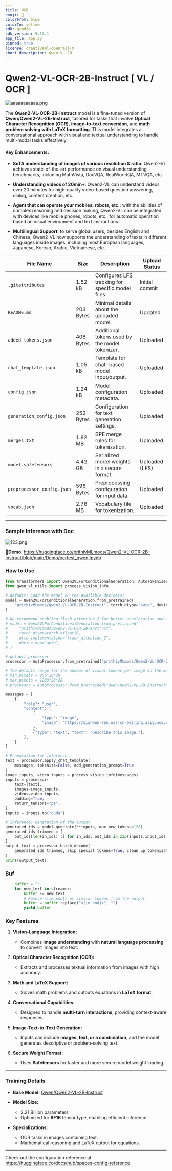```yaml
---
title: OCR
emoji: 🍍
colorFrom: blue
colorTo: yellow
sdk: gradio
sdk_version: 5.13.1
app_file: app.py
pinned: true
license: creativeml-openrail-m
short_description: Qwen VL 2B
---
```

# Qwen2-VL-OCR-2B-Instruct [ VL / OCR ]

![aaaaaaaaaaa.png](https://cdn-uploads.huggingface.co/production/uploads/65bb837dbfb878f46c77de4c/s42kASSQCoJAyYMJkoEuD.png)

The **Qwen2-VL-OCR-2B-Instruct** model is a fine-tuned version of **Qwen/Qwen2-VL-2B-Instruct**, tailored for tasks that involve **Optical Character Recognition (OCR)**, **image-to-text conversion**, and **math problem solving with LaTeX formatting**. This model integrates a conversational approach with visual and textual understanding to handle multi-modal tasks effectively.

#### Key Enhancements:

* **SoTA understanding of images of various resolution & ratio**: Qwen2-VL achieves state-of-the-art performance on visual understanding benchmarks, including MathVista, DocVQA, RealWorldQA, MTVQA, etc.

* **Understanding videos of 20min+**: Qwen2-VL can understand videos over 20 minutes for high-quality video-based question answering, dialog, content creation, etc.

* **Agent that can operate your mobiles, robots, etc.**: with the abilities of complex reasoning and decision making, Qwen2-VL can be integrated with devices like mobile phones, robots, etc., for automatic operation based on visual environment and text instructions.

* **Multilingual Support**: to serve global users, besides English and Chinese, Qwen2-VL now supports the understanding of texts in different languages inside images, including most European languages, Japanese, Korean, Arabic, Vietnamese, etc.

| **File Name**             | **Size**   | **Description**                                 | **Upload Status** |
|---------------------------|------------|------------------------------------------------|-------------------|
| `.gitattributes`          | 1.52 kB   | Configures LFS tracking for specific model files. | Initial commit    |
| `README.md`               | 203 Bytes | Minimal details about the uploaded model.       | Updated           |
| `added_tokens.json`       | 408 Bytes | Additional tokens used by the model tokenizer.  | Uploaded          |
| `chat_template.json`      | 1.05 kB   | Template for chat-based model input/output.     | Uploaded          |
| `config.json`             | 1.24 kB   | Model configuration metadata.                   | Uploaded          |
| `generation_config.json`  | 252 Bytes | Configuration for text generation settings.     | Uploaded          |
| `merges.txt`              | 1.82 MB   | BPE merge rules for tokenization.               | Uploaded          |
| `model.safetensors`       | 4.42 GB   | Serialized model weights in a secure format.    | Uploaded (LFS)    |
| `preprocessor_config.json`| 596 Bytes | Preprocessing configuration for input data.     | Uploaded          |
| `vocab.json`              | 2.78 MB   | Vocabulary file for tokenization.               | Uploaded          |

---
### Sample Inference with Doc

![123.png](https://cdn-uploads.huggingface.co/production/uploads/65bb837dbfb878f46c77de4c/TlsmcTqoQMvaBhwo8tGeU.png)

**📍Demo**: https://huggingface.co/prithivMLmods/Qwen2-VL-OCR-2B-Instruct/blob/main/Demo/ocrtest_qwen.ipynb
### How to Use

```python
from transformers import Qwen2VLForConditionalGeneration, AutoTokenizer, AutoProcessor
from qwen_vl_utils import process_vision_info

# default: Load the model on the available device(s)
model = Qwen2VLForConditionalGeneration.from_pretrained(
    "prithivMLmods/Qwen2-VL-OCR-2B-Instruct", torch_dtype="auto", device_map="auto"
)

# We recommend enabling flash_attention_2 for better acceleration and memory saving, especially in multi-image and video scenarios.
# model = Qwen2VLForConditionalGeneration.from_pretrained(
#     "prithivMLmods/Qwen2-VL-OCR-2B-Instruct",
#     torch_dtype=torch.bfloat16,
#     attn_implementation="flash_attention_2",
#     device_map="auto",
# )

# default processer
processor = AutoProcessor.from_pretrained("prithivMLmods/Qwen2-VL-OCR-2B-Instruct")

# The default range for the number of visual tokens per image in the model is 4-16384. You can set min_pixels and max_pixels according to your needs, such as a token count range of 256-1280, to balance speed and memory usage.
# min_pixels = 256*28*28
# max_pixels = 1280*28*28
# processor = AutoProcessor.from_pretrained("Qwen/Qwen2-VL-2B-Instruct", min_pixels=min_pixels, max_pixels=max_pixels)

messages = [
    {
        "role": "user",
        "content": [
            {
                "type": "image",
                "image": "https://qianwen-res.oss-cn-beijing.aliyuncs.com/Qwen-VL/assets/demo.jpeg",
            },
            {"type": "text", "text": "Describe this image."},
        ],
    }
]

# Preparation for inference
text = processor.apply_chat_template(
    messages, tokenize=False, add_generation_prompt=True
)
image_inputs, video_inputs = process_vision_info(messages)
inputs = processor(
    text=[text],
    images=image_inputs,
    videos=video_inputs,
    padding=True,
    return_tensors="pt",
)
inputs = inputs.to("cuda")

# Inference: Generation of the output
generated_ids = model.generate(**inputs, max_new_tokens=128)
generated_ids_trimmed = [
    out_ids[len(in_ids) :] for in_ids, out_ids in zip(inputs.input_ids, generated_ids)
]
output_text = processor.batch_decode(
    generated_ids_trimmed, skip_special_tokens=True, clean_up_tokenization_spaces=False
)
print(output_text)
```
### Buf
```python
    buffer = ""
    for new_text in streamer:
        buffer += new_text
        # Remove <|im_end|> or similar tokens from the output
        buffer = buffer.replace("<|im_end|>", "")
        yield buffer
```
### **Key Features**

1. **Vision-Language Integration:**  
   - Combines **image understanding** with **natural language processing** to convert images into text.  

2. **Optical Character Recognition (OCR):**  
   - Extracts and processes textual information from images with high accuracy.

3. **Math and LaTeX Support:**  
   - Solves math problems and outputs equations in **LaTeX format**.

4. **Conversational Capabilities:**  
   - Designed to handle **multi-turn interactions**, providing context-aware responses.

5. **Image-Text-to-Text Generation:**  
   - Inputs can include **images, text, or a combination**, and the model generates descriptive or problem-solving text.

6. **Secure Weight Format:**  
   - Uses **Safetensors** for faster and more secure model weight loading.

---

### **Training Details**

- **Base Model:** [Qwen/Qwen2-VL-2B-Instruct](#)  
- **Model Size:**  
   - 2.21 Billion parameters  
   - Optimized for **BF16** tensor type, enabling efficient inference.

- **Specializations:**  
   - OCR tasks in images containing text.
   - Mathematical reasoning and LaTeX output for equations.

---



Check out the configuration reference at https://huggingface.co/docs/hub/spaces-config-reference
